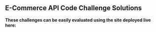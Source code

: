 ## E-Commerce API Code Challenge Solutions ##

**These challenges can be easily evaluated using the site deployed live here:**